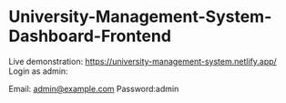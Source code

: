 # University-Management-System-Dashboard-Frontend

Live demonstration: https://university-management-system.netlify.app/
Login as admin:

Email: admin@example.com
Password:admin
